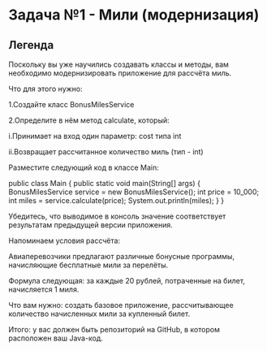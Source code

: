 # Задача №1 - Мили (модернизация)

## Легенда

Поскольку вы уже научились создавать классы и методы, вам необходимо модернизировать приложение для рассчёта миль.

Что для этого нужно:

1.Создайте класс BonusMilesService

2.Определите в нём метод calculate, который:

i.Принимает на вход один параметр: cost типа int

ii.Возвращает рассчитанное количество миль (тип - int)

Разместите следующий код в классе Main:


public class Main {
public static void main(String[] args) {
BonusMilesService service = new BonusMilesService();
int price = 10_000;
int miles = service.calculate(price);
System.out.println(miles);
}
}

Убедитесь, что выводимое в консоль значение соответствует результатам предыдущей версии приложения.

Напоминаем условия рассчёта:

Авиаперевозчики предлагают различные бонусные программы, начисляющие бесплатные мили за перелёты.

Формула следующая: за каждые 20 рублей, потраченные на билет, начисляется 1 миля.

Что вам нужно: создать базовое приложение, рассчитывающее количество начисленных мили за купленный билет.

Итого: у вас должен быть репозиторий на GitHub, в котором расположен ваш Java-код.